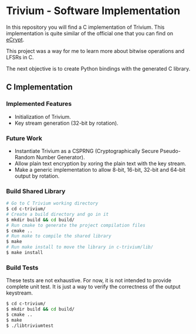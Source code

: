 # Trivium - Software Implementation

In this repository you will find a C implementation of Trivium. This implementation is quite similar of the official one that you can find on [eCrypt](https://www.ecrypt.eu.org/stream/e2-trivium.html). 

This project was a way for me to learn more about bitwise operations and LFSRs in C.

The next objective is to create Python bindings with the generated C library.

## C Implementation

### Implemented Features

* Initialization of Trivium.
* Key stream generation (32-bit by rotation). 

### Future Work

* Instantiate Trivium as a CSPRNG (Cryptographically Secure Pseudo-Random Number Generator).
* Allow plain text encryption by xoring the plain text with the key stream.
* Make a generic implementation to allow 8-bit, 16-bit, 32-bit and 64-bit output by rotation.

### Build Shared Library

```bash
# Go to C Trivium working directory
$ cd c-trivium/
# Create a build directory and go in it
$ mkdir build && cd build/
# Run cmake to generate the project compilation files
$ cmake ..
# Run make to compile the shared library
$ make
# Run make install to move the library in c-trivium/lib/
$ make install
```

### Build Tests

These tests are not exhaustive. For now, it is not intended to provide complete unit test. It is just a way to verify the correctness of the output keystream.

```bash
$ cd c-trivium/
$ mkdir build && cd build/
$ cmake ..
$ make
$ ./libtriviumtest
```